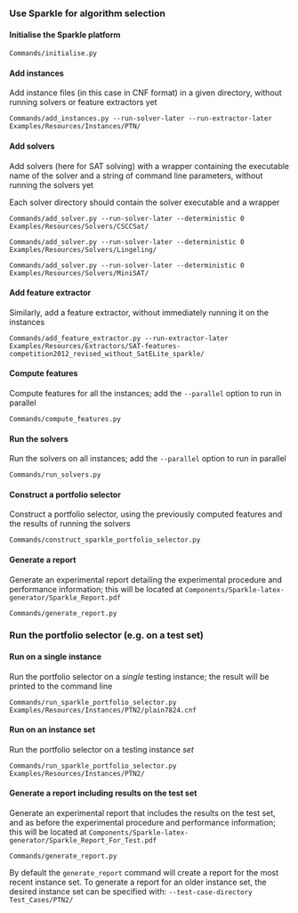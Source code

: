 ### Use Sparkle for algorithm selection

#### Initialise the Sparkle platform

`Commands/initialise.py`

#### Add instances

Add instance files (in this case in CNF format) in a given directory, without running solvers or feature extractors yet

`Commands/add_instances.py --run-solver-later --run-extractor-later Examples/Resources/Instances/PTN/`

#### Add solvers

Add solvers (here for SAT solving) with a wrapper containing the executable name of the solver and a string of command line parameters, without running the solvers yet

Each solver directory should contain the solver executable and a wrapper

`Commands/add_solver.py --run-solver-later --deterministic 0 Examples/Resources/Solvers/CSCCSat/`

`Commands/add_solver.py --run-solver-later --deterministic 0 Examples/Resources/Solvers/Lingeling/`

`Commands/add_solver.py --run-solver-later --deterministic 0 Examples/Resources/Solvers/MiniSAT/`

#### Add feature extractor

Similarly, add a feature extractor, without immediately running it on the instances

`Commands/add_feature_extractor.py --run-extractor-later Examples/Resources/Extractors/SAT-features-competition2012_revised_without_SatELite_sparkle/`

#### Compute features

Compute features for all the instances; add the `--parallel` option to run in parallel

`Commands/compute_features.py`

#### Run the solvers

Run the solvers on all instances; add the `--parallel` option to run in parallel

`Commands/run_solvers.py`

#### Construct a portfolio selector

Construct a portfolio selector, using the previously computed features and the results of running the solvers

`Commands/construct_sparkle_portfolio_selector.py`

#### Generate a report

Generate an experimental report detailing the experimental procedure and performance information; this will be located at `Components/Sparkle-latex-generator/Sparkle_Report.pdf`

`Commands/generate_report.py`

### Run the portfolio selector (e.g. on a test set)

#### Run on a single instance

Run the portfolio selector on a *single* testing instance; the result will be printed to the command line

`Commands/run_sparkle_portfolio_selector.py Examples/Resources/Instances/PTN2/plain7824.cnf`

#### Run on an instance set

Run the portfolio selector on a testing instance *set*

`Commands/run_sparkle_portfolio_selector.py Examples/Resources/Instances/PTN2/`

#### Generate a report including results on the test set

Generate an experimental report that includes the results on the test set, and as before the experimental procedure and performance information; this will be located at `Components/Sparkle-latex-generator/Sparkle_Report_For_Test.pdf`

`Commands/generate_report.py`

By default the `generate_report` command will create a report for the most recent instance set. To generate a report for an older instance set, the desired instance set can be specified with: `--test-case-directory Test_Cases/PTN2/`


